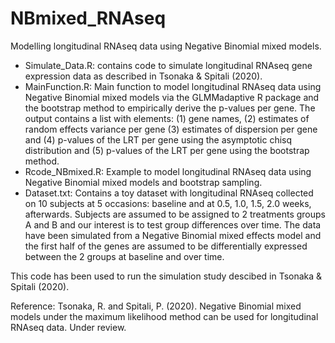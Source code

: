 # NBmixed_RNAseq
Modelling longitudinal RNAseq data using Negative Binomial mixed models.


* Simulate_Data.R: contains code  to simulate longitudinal RNAseq gene expression data as described in Tsonaka \& Spitali (2020). 
* MainFunction.R: Main function to model longitudinal RNAseq data using Negative Binomial mixed models via the GLMMadaptive R package and the bootstrap method to empirically derive the p-values per gene.  The output contains a list with elements: (1) gene names, (2) estimates of random effects variance per gene (3) estimates of dispersion per gene and (4) p-values of the LRT per gene using the asymptotic chisq distribution and (5) p-values of the LRT per gene using the bootstrap method. 
* Rcode_NBmixed.R: Example to model longitudinal RNAseq data using Negative Binomial mixed models and bootstrap sampling.
* Dataset.txt: Contains a toy dataset with longitudinal RNAseq collected on 10 subjects at 5 occasions: baseline and at 0.5, 1.0, 1.5, 2.0 weeks, afterwards. Subjects are assumed to be assigned to 2 treatments groups A and B and our interest is to test group differences over time. The data have been simulated from a Negative Binomial mixed effects model and the first half of the genes are assumed to be differentially expressed between the 2 groups at baseline and over time.

This code has been used to run the simulation study descibed in Tsonaka 
& Spitali (2020). 

Reference: Tsonaka, R. and Spitali, P. (2020). Negative Binomial mixed models under the maximum likelihood method can be used for longitudinal RNAseq data. Under review.

###
